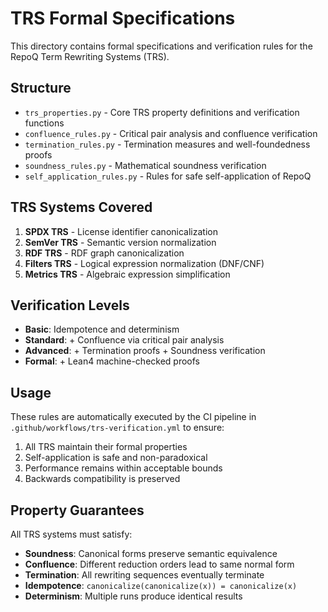 # TRS Formal Specifications

This directory contains formal specifications and verification rules for the RepoQ Term Rewriting Systems (TRS).

## Structure

- `trs_properties.py` - Core TRS property definitions and verification functions
- `confluence_rules.py` - Critical pair analysis and confluence verification  
- `termination_rules.py` - Termination measures and well-foundedness proofs
- `soundness_rules.py` - Mathematical soundness verification
- `self_application_rules.py` - Rules for safe self-application of RepoQ

## TRS Systems Covered

1. **SPDX TRS** - License identifier canonicalization
2. **SemVer TRS** - Semantic version normalization  
3. **RDF TRS** - RDF graph canonicalization
4. **Filters TRS** - Logical expression normalization (DNF/CNF)
5. **Metrics TRS** - Algebraic expression simplification

## Verification Levels

- **Basic**: Idempotence and determinism
- **Standard**: + Confluence via critical pair analysis
- **Advanced**: + Termination proofs + Soundness verification
- **Formal**: + Lean4 machine-checked proofs

## Usage

These rules are automatically executed by the CI pipeline in `.github/workflows/trs-verification.yml` to ensure:

1. All TRS maintain their formal properties
2. Self-application is safe and non-paradoxical
3. Performance remains within acceptable bounds
4. Backwards compatibility is preserved

## Property Guarantees

All TRS systems must satisfy:

- **Soundness**: Canonical forms preserve semantic equivalence
- **Confluence**: Different reduction orders lead to same normal form
- **Termination**: All rewriting sequences eventually terminate
- **Idempotence**: `canonicalize(canonicalize(x)) = canonicalize(x)`
- **Determinism**: Multiple runs produce identical results